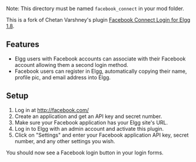 Note: This directory must be named `facebook_connect` in your mod folder.

This is a fork of Chetan Varshney's plugin [Facebook Connect Login for Elgg 1.8](http://community.elgg.org/pg/plugins/project/797234/developer/chetanvarshney/facebook-connect-login-for-elgg-18).

## Features

* Elgg users with Facebook accounts can associate with their Facebook account allowing them a second login method.
* Facebook users can register in Elgg, automatically copying their name, profile pic, and email address into Elgg.

## Setup

1. Log in at http://facebook.com/
2. Create an application and get an API key and secret number.
3. Make sure your Facebook application has your Elgg site's URL.
4. Log in to Elgg with an admin account and activate this plugin.
5. Click on "Settings" and enter your Facebook application API key, secret number, and any other settings you wish.

You should now see a Facebook login button in your login forms.
